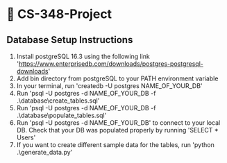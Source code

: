 # 🕺 CS-348-Project

## Database Setup Instructions
1. Install postgreSQL 16.3 using the following link 'https://www.enterprisedb.com/downloads/postgres-postgresql-downloads'
2. Add bin directory from postgreSQL to your PATH environment variable
3. In your terminal, run 'createdb -U postgres NAME_OF_YOUR_DB'
4. Run 'psql -U postgres -d NAME_OF_YOUR_DB -f .\database\create_tables.sql'
5. Run 'psql -U postgres -d NAME_OF_YOUR_DB -f .\database\populate_tables.sql'
6. Run 'psql -U postgres -d NAME_OF_YOUR_DB' to connect to your local DB. Check that your DB was populated properly by running 'SELECT * Users'
7. If you want to create different sample data for the tables, run 'python .\generate_data.py'